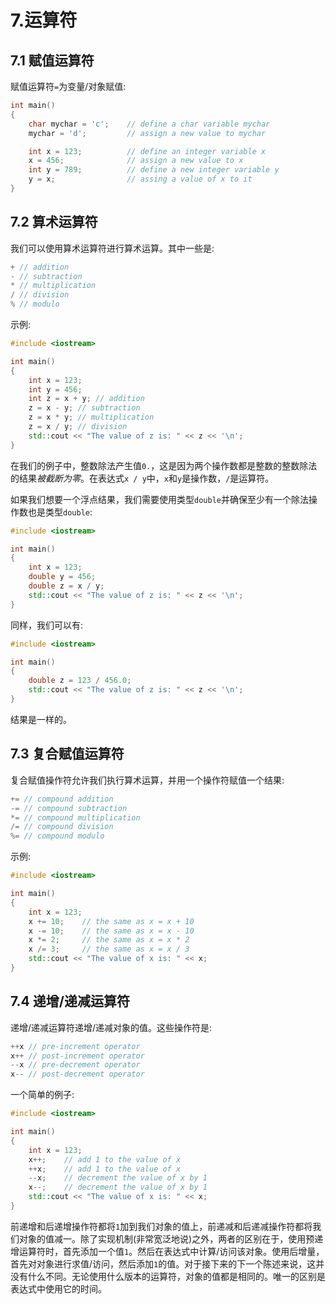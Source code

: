 # 7.运算符

## 7.1 赋值运算符

赋值运算符`=`为变量/对象赋值:

```cpp
int main()
{
    char mychar = 'c';    // define a char variable mychar
    mychar = 'd';         // assign a new value to mychar

    int x = 123;          // define an integer variable x
    x = 456;              // assign a new value to x
    int y = 789;          // define a new integer variable y
    y = x;                // assing a value of x to it
}

```

## 7.2 算术运算符

我们可以使用算术运算符进行算术运算。其中一些是:

```cpp
+ // addition
- // subtraction
* // multiplication
/ // division
% // modulo

```

示例:

```cpp
#include <iostream>

int main()
{
    int x = 123;
    int y = 456;
    int z = x + y; // addition
    z = x - y; // subtraction
    z = x * y; // multiplication
    z = x / y; // division
    std::cout << "The value of z is: " << z << '\n';
}

```

在我们的例子中，整数除法产生值`0.`，这是因为两个操作数都是整数的整数除法的结果*被截断为零*。在表达式`x / y`中，`x`和`y`是操作数，`/`是运算符。

如果我们想要一个浮点结果，我们需要使用类型`double`并确保至少有一个除法操作数也是类型`double`:

```cpp
#include <iostream>

int main()
{
    int x = 123;
    double y = 456;
    double z = x / y;
    std::cout << "The value of z is: " << z << '\n';
}

```

同样，我们可以有:

```cpp
#include <iostream>

int main()
{
    double z = 123 / 456.0;
    std::cout << "The value of z is: " << z << '\n';
}

```

结果是一样的。

## 7.3 复合赋值运算符

复合赋值操作符允许我们执行算术运算，并用一个操作符赋值一个结果:

```cpp
+= // compound addition
-= // compound subtraction
*= // compound multiplication
/= // compound division
%= // compound modulo

```

示例:

```cpp
#include <iostream>

int main()
{
    int x = 123;
    x += 10;    // the same as x = x + 10
    x -= 10;    // the same as x = x - 10
    x *= 2;     // the same as x = x * 2
    x /= 3;     // the same as x = x / 3
    std::cout << "The value of x is: " << x;
}

```

## 7.4 递增/递减运算符

递增/递减运算符递增/递减对象的值。这些操作符是:

```cpp
++x // pre-increment operator
x++ // post-increment operator
--x // pre-decrement operator
x-- // post-decrement operator

```

一个简单的例子:

```cpp
#include <iostream>

int main()
{
    int x = 123;
    x++;    // add 1 to the value of x
    ++x;    // add 1 to the value of x
    --x;    // decrement the value of x by 1
    x--;    // decrement the value of x by 1
    std::cout << "The value of x is: " << x;
}

```

前递增和后递增操作符都将`1`加到我们对象的值上，前递减和后递减操作符都将我们对象的值减一。除了实现机制(非常宽泛地说)之外，两者的区别在于，使用预递增运算符时，首先添加一个值`1`。然后在表达式中计算/访问该对象。使用后增量，首先对对象进行求值/访问，然后添加`1`的值。对于接下来的下一个陈述来说，这并没有什么不同。无论使用什么版本的运算符，对象的值都是相同的。唯一的区别是表达式中使用它的时间。